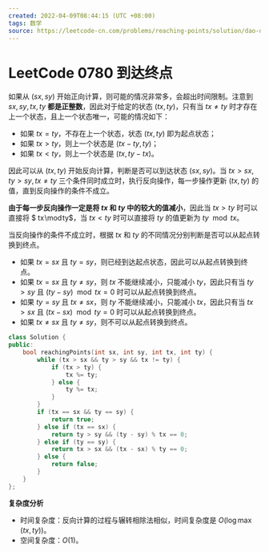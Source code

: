 ```yaml
---
created: 2022-04-09T08:44:15 (UTC +08:00)
tags: 数学
source: https://leetcode-cn.com/problems/reaching-points/solution/dao-da-zhong-dian-by-leetcode-solution-77fo/
---
```


# LeetCode 0780 到达终点

如果从 $(sx, sy)$ 开始正向计算，则可能的情况非常多，会超出时间限制。注意到 $sx,sy,tx,ty$ **都是正整数**，因此对于给定的状态 $(tx,ty)$，只有当 $tx\ne ty$ 时才存在上一个状态，且上一个状态唯一，可能的情况如下：

- 如果 $tx=ty$，不存在上一个状态，状态 $(tx,ty)$ 即为起点状态；
- 如果 $tx>ty$，则上一个状态是 $(tx−ty,ty)$；
- 如果 $tx<ty$，则上一个状态是 $(tx,ty−tx)$。

因此可以从 $(tx,ty)$ 开始反向计算，判断是否可以到达状态 $(sx, sy)$。当 $tx>sx,ty>sy,tx≠ty$ 三个条件同时成立时，执行反向操作，每一步操作更新 $(tx,ty)$ 的值，直到反向操作的条件不成立。

**由于每一步反向操作一定是将 $tx$ 和 $ty$ 中的较大的值减小**，因此当 $tx>ty$ 时可以直接将 $ tx \mod ty$，当 $tx<ty$ 时可以直接将 $ty$ 的值更新为 $ty \mod tx$。

当反向操作的条件不成立时，根据 $tx$ 和 $ty$ 的不同情况分别判断是否可以从起点转换到终点。

- 如果 $tx=sx$ 且 $ty=sy$，则已经到达起点状态，因此可以从起点转换到终点。
- 如果 $tx=sx$ 且 $ty≠sy$，则 $tx$ 不能继续减小，只能减小 $ty$，因此只有当 $ty>sy$ 且 $(ty−sy) \mod tx=0$ 时可以从起点转换到终点。
- 如果 $ty=sy$ 且 $tx≠sx$，则 $ty$ 不能继续减小，只能减小 $tx$，因此只有当 $tx>sx$ 且 $(tx−sx) \mod ty=0$ 时可以从起点转换到终点。
- 如果 $tx≠sx$ 且 $ty≠sy$，则不可以从起点转换到终点。

```c++
class Solution {
public:
    bool reachingPoints(int sx, int sy, int tx, int ty) {
        while (tx > sx && ty > sy && tx != ty) {
            if (tx > ty) {
                tx %= ty;
            } else {
                ty %= tx;
            }
        }
        if (tx == sx && ty == sy) {
            return true;
        } else if (tx == sx) {
            return ty > sy && (ty - sy) % tx == 0;
        } else if (ty == sy) {
            return tx > sx && (tx - sx) % ty == 0;
        } else {
            return false;
        }
    }
};
```

**复杂度分析**

- 时间复杂度：反向计算的过程与辗转相除法相似，时间复杂度是 $O(\log⁡\max⁡(tx,ty))$。
- 空间复杂度：$O(1)$。
